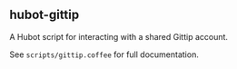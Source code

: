 ## hubot-gittip

A Hubot script for interacting with a shared Gittip account.

See `scripts/gittip.coffee` for full documentation.
